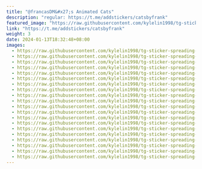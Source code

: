 ```yaml
---
title: "@francasDM&#x27;s Animated Cats"
description: "regular: https://t.me/addstickers/catsbyfrank"
featured_image: "https://raw.githubusercontent.com/kylelin1998/tg-sticker-spreading-worldwide-images/main/img/073a9639-731b-41b3-a37e-f16cfbcb0db5.jpg"
link: "https://t.me/addstickers/catsbyfrank"
weight: 3
date: 2024-01-13T18:32:48+08:00
images:
  - https://raw.githubusercontent.com/kylelin1998/tg-sticker-spreading-worldwide-images/main/img/073a9639-731b-41b3-a37e-f16cfbcb0db5.jpg
  - https://raw.githubusercontent.com/kylelin1998/tg-sticker-spreading-worldwide-images/main/img/8adb461c-760a-4759-9aae-579df6fae088.jpg
  - https://raw.githubusercontent.com/kylelin1998/tg-sticker-spreading-worldwide-images/main/img/13fec5a2-8286-4437-b2c7-e1c894b7f504.jpg
  - https://raw.githubusercontent.com/kylelin1998/tg-sticker-spreading-worldwide-images/main/img/bfe6163c-7c5f-4324-a4e0-0fc93ea264bf.jpg
  - https://raw.githubusercontent.com/kylelin1998/tg-sticker-spreading-worldwide-images/main/img/21dced52-c949-4a6f-93ef-249a02077535.jpg
  - https://raw.githubusercontent.com/kylelin1998/tg-sticker-spreading-worldwide-images/main/img/66de7019-6a14-4ed1-8139-99e801389c5e.jpg
  - https://raw.githubusercontent.com/kylelin1998/tg-sticker-spreading-worldwide-images/main/img/e291e6e3-ce61-4616-b8e0-7db0f8ebe5b1.jpg
  - https://raw.githubusercontent.com/kylelin1998/tg-sticker-spreading-worldwide-images/main/img/4e738931-a14c-4674-82e0-b0df7ea9331f.jpg
  - https://raw.githubusercontent.com/kylelin1998/tg-sticker-spreading-worldwide-images/main/img/36dcec62-a33a-4099-8f28-e653462db4d5.jpg
  - https://raw.githubusercontent.com/kylelin1998/tg-sticker-spreading-worldwide-images/main/img/b63db0f8-f9f2-476b-926a-b2aea82259f7.jpg
  - https://raw.githubusercontent.com/kylelin1998/tg-sticker-spreading-worldwide-images/main/img/59889854-5650-4509-8c61-b9a50babc253.jpg
  - https://raw.githubusercontent.com/kylelin1998/tg-sticker-spreading-worldwide-images/main/img/20c1c5ab-41fe-48bf-aa8e-7443e6bcf3d3.jpg
  - https://raw.githubusercontent.com/kylelin1998/tg-sticker-spreading-worldwide-images/main/img/816fc89b-e38e-4095-9ae5-6e09cc5003af.jpg
  - https://raw.githubusercontent.com/kylelin1998/tg-sticker-spreading-worldwide-images/main/img/458add70-0f1f-4071-82cb-94be8cbe658f.jpg
  - https://raw.githubusercontent.com/kylelin1998/tg-sticker-spreading-worldwide-images/main/img/6a4d057b-fdaf-463f-9370-e3401a4085bd.jpg
  - https://raw.githubusercontent.com/kylelin1998/tg-sticker-spreading-worldwide-images/main/img/d18617ae-72c8-4fec-9f6f-9b623a0358f9.jpg
  - https://raw.githubusercontent.com/kylelin1998/tg-sticker-spreading-worldwide-images/main/img/144fc0e1-d80b-4a11-985f-bc7eebfbe20f.jpg
  - https://raw.githubusercontent.com/kylelin1998/tg-sticker-spreading-worldwide-images/main/img/c6cea5d6-e954-49a4-90a6-42d2eaaabd60.jpg
  - https://raw.githubusercontent.com/kylelin1998/tg-sticker-spreading-worldwide-images/main/img/26e1a28d-b9db-4c46-93be-8ff2bf93ca1d.jpg
  - https://raw.githubusercontent.com/kylelin1998/tg-sticker-spreading-worldwide-images/main/img/05389600-48cc-469a-9a55-b239a4f2169f.jpg
---
```


